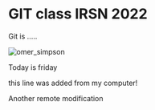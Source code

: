 # GIT class IRSN 2022

Git is  ..... 

![omer_simpson](https://media0.giphy.com/media/V0IdVIIW1y5d6/200.gif)

Today is friday

this line was added from my computer! 

Another remote modification 

